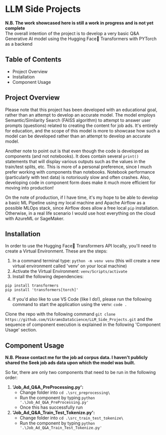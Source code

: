 # LLM Side Projects
**N.B. The work showcased here is still a work in progress and is not yet complete** <br>
The overall intention of the project is to develop a very basic Q&A Generative AI model using the Hugging Face🤗 Transformers with PYTorch as a backend

## Table of Contents
- Project Overview
- Installation
- Component Usage

## Project Overview
Please note that this project has been developed with an educational goal, rather than an attempt to develop an accurate model. The model employs Semantic/Similarity Search (FAISS algorithm) to attempt to answer user prompts (questions) related to creating the content for job ads. It's entirely for education, and the scope of this model is more to showcase how such a model can be developed rather than an attempt to develop an accurate model.

Another note to point out is that even though the code is developed as components (and not notebooks). It does contain several `print()` statements that will display various outputs such as the values in the train/test splits, etc. This is more of a personal preference, since I much prefer working with components than notebooks. Notebook performance (particularly with text data) is notoriously slow and often crashes. Also, developing code in component form does make it much more efficient for moving into production!

On the note of production, if I have time, it's my hope to be able to develop a basic ML Pipeline using my local machine and Apache Airflow as a possible MLOps stack, since Airflow does allow a free local `pip` installation. Otherwise, in a real life scenario I would use host everything on the cloud with AzureML or SageMaker.

## Installation
In order to use the Hugging Face🤗 Transformers API locally, you'll need to create a Virtual Environment. These are the steps:
1. In a command terminal type: `python -m venv venv` (this will create a new virtual environment called 'venv' on your local machine)
2. Activate the Virtual Environment: `venv/Scripts/activate`
3. Install the following dependencies:
```
pip install transformers
pip install 'transformers[torch]'
```
4. If you'd also like to use VS Code (like I do!), please run the following command to start the application using the venv: `code .`

Clone the repo with the following command `git clone https://github.com/VikramsDataScience/LLM_Side_Projects.git` and the sequence of component execution is explained in the following 'Component Usage' section.

## Component Usage
**N.B. Please contact me for the job ad corpus data. I haven't publicly shared the Seek job ads data upon which the model was built.**

So far, there are only two components that need to be run in the following order:
1. **'Job_Ad_Q&A_PreProcessing.py':** 
    - Change folder into `cd .\src_preprocessing\`
    - Run the component by typing `python '.\Job_Ad_Q&A_PreProcessing.py'`
    - Once this has successfully run 
2. **'Job_Ad_Q&A_Train_Test_Tokenize.py':**
    - Change folder into `cd .\src_train_test_tokenize\`
    - Run the component by typing `python '.\Job_Ad_Q&A_Train_Test_Tokenize.py'`
